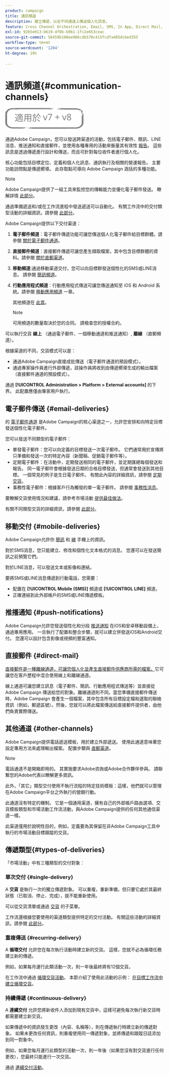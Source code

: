```yaml
---
product: campaign
title: 通訊頻道
description: 建立傳遞，以在不同通道上傳送個人化訊息。
feature: Cross Channel Orchestration, Email, SMS, In App, Direct Mail, Push
exl-id: 92b5e013-b619-4f0b-b0b1-1fc2e653ceac
source-git-commit: 56459b188ee966cdb578c415fcdfa485dcbed355
workflow-type: tm+mt
source-wordcount: '1204'
ht-degree: 19%

---
```


# 通訊頻道{#communication-channels}

![](../../assets/common.svg)

通過Adobe Campaign，您可以發送跨渠道的活動，包括電子郵件、簡訊、LINE消息、推送通知和直接郵件，並使用各種專用的活動來衡量其有效性 [報告](../../reporting/using/delivery-reports.md)。 這些訊息是透過傳遞進行設計和傳送，而且可針對每位收件者進行個人化。

核心功能包括目標定位、定義和個人化訊息、通訊執行及相關的營運報告。 主要功能訪問點是傳遞嚮導。 此存取點可導向 Adobe Campaign 涵括的多種功能。

>[!NOTE]
>
>Adobe Campaign提供了一組工具來監控您的傳輸能力並優化電子郵件發送。 瞭解詳情 [此部分](about-deliverability.md)。

通過準備遞送和/或在工作流進程中發送遞送可以自動化。 有關工作流中的交付類型活動的詳細資訊，請參閱 [此部分](../../workflow/using/about-action-activities.md)。

Adobe Campaign提供以下交付渠道：

1. **電子郵件頻道**：電子郵件傳遞功能可讓您傳送個人化電子郵件給目標群體。請參閱 [關於電子郵件通道](about-email-channel.md)。
1. **直接郵件頻道**：直接郵件傳遞可讓您產生擷取檔案，其中包含目標群體的資料。請參閱 [關於直郵渠道](about-direct-mail-channel.md)。
1. **移動頻道**:通過移動渠道交付，您可以向目標群發送個性化的SMS或LINE消息。 請參閱 [簡訊頻道](sms-channel.md)。
1. **行動應用程式頻道**：行動應用程式傳送可讓您傳送通知至 iOS 和 Android 系統。請參閱 [移動應用頻道](about-mobile-app-channel.md) 一章。

   其他頻道在 [此頁](steps-about-delivery-creation-steps.md#other-channels)。

   >[!NOTE]
   >
   >可用頻道的數量取決於您的合同。 請檢查您的授權合約。

可以執行交貨 **線上** （通過電子郵件、一個移動通道和推送通知）, **離線** （直郵頻道）。

根據渠道的不同，交貨模式可以是：

* 通過Adobe Campaign直接成批傳送（電子郵件通道的預設模式）。
* 通過專家操作員進行外部傳遞，該操作員將收到由傳遞嚮導生成的輸出檔案（直接郵件通道的預設模式）。

通過 **[!UICONTROL Administration > Platform > External accounts]** 的下界。 此配置應僅由專家用戶執行。

## 電子郵件傳送 {#email-deliveries}

的 [電子郵件通道](about-email-channel.md) 是Adobe Campaign的核心渠道之一，允許您安排和向特定目標發送個性化電子郵件。

您可以發送不同類型的電子郵件：

* 單發電子郵件：您可以向定義的目標發送一次電子郵件。 它們通常用於宣傳將只準備和發送一次的特定內容（新聞稿、促銷電子郵件等）。
* 定期電子郵件：在活動中，定期發送相同的電子郵件，並定期匯總每個發送和報告。 同一電子郵件會根據發送日期的合格目標發送，但通常會發送到其他目標。 一個常見的例子是生日電子郵件。 有關此內容的詳細資訊，請參閱 [定期交貨](../../workflow/using/recurring-delivery.md)。
* 事務性電子郵件：根據客戶行為觸發的單一電子郵件。 請參閱 [事務性消息](../../message-center/using/about-transactional-messaging.md)。

要瞭解交貨使用情況和建議，請參考市場活動 [提供最佳做法](delivery-best-practices.md)。

有關不同類型交貨的詳細資訊，請參閱 [此部分](#types-of-deliveries)。

## 移動交付 {#mobile-deliveries}

Adobe Campaign允許你 [簡訊](sms-channel.md) 和 [線](line-channel.md) 手機上的資訊。

對於SMS消息，您只能建立、修改和個性化文本格式的消息。 您還可以在發送簡訊之前預覽它們。

對於LINE消息，可以發送文本或影像和連結。

要將SMS或LINE消息傳遞到行動電話，您需要：

* 配置在 **[!UICONTROL Mobile (SMS)]** 頻道或 **[!UICONTROL LINE]** 頻道。
* 正確連結到此外部帳戶的SMS或LINE傳遞模板。

## 推播通知 {#push-notifications}

Adobe Campaign允許您發送個性化和分段 [推送通知](about-mobile-app-channel.md) 在iOS和安卓移動設備上，通過專用應用。 一旦執行了配置和整合步驟，就可以建立併發送iOS和Android交付。 您還可以設計包含影像或視頻的豐富通知。

## 直接郵件 {#direct-mail}

[直接郵件是一種離線通道，可讓您個人化並產生直接郵件供應商所需的檔案。](about-direct-mail-channel.md)它可讓您在客戶歷程中混合使用線上和離線通道。

線上通道可讓您建立訊息（電子郵件、簡訊、行動應用程式傳送等）並直接從 Adobe Campaign 傳送給您的對象。離線通道則不同。當您準備直接郵件傳送時，Adobe Campaign 會產生一個檔案，其中包含所有目標設定檔和選取的聯絡資訊（例如，郵遞區號）。然後，您就可以將此檔案傳送給直接郵件提供者，由他們負責實際傳送。

## 其他通道 {#other-channels}

Adobe Campaign提供電話遞送模板，用於建立外部遞送。 使用此通道意味著您設定專用方法來處理輸出檔案。 配置步驟與 [直郵渠道](about-direct-mail-channel.md)。

>[!NOTE]
>
>電話通道不是開箱即用的。 其實施要求Adobe咨詢或Adobe合作夥伴參與。 請聯繫您的Adobe代表以瞭解更多資訊。

此外，「其它」類型交付使用不執行流程的特定技術模板：這樣，他們就可以管理在Adobe Campaign平台之外執行的營銷行動。

此通道沒有特定的機制。 它是一個通用渠道，擁有自己的外部帳戶路由選項、交貨模板類型和市場活動工作流活動，與Adobe Campaign提供的任何其他通信渠道一樣。

此渠道僅用於說明性目的，例如，定義要為其保留在非Adobe Campaign工具中執行的市場活動目標跟蹤的交貨。

## 傳遞類型{#types-of-deliveries}

「市場活動」中有三種類型的交付對象：

### 單次交付 {#single-delivery}

A **交貨** 是執行一次的獨立傳遞對象。 可以重複，重新準備，但只要它處於其最終狀態（已取消、停止、完成），就不能重新使用。

可以從交貨清單或通過 [交貨](../../workflow/using/delivery.md) 的子菜單。

工作流還根據您要使用的渠道類型提供特定的交付活動。 有關這些活動的詳細資訊，請參閱 [此部分](../../workflow/using/cross-channel-deliveries.md)。

### 重複傳送 {#recurring-delivery}

A **循環交付** 允許您在每次執行活動時建立新的交貨。 這樣，您就不必為循環任務建立新的傳遞。

例如，如果每月運行此類活動一次，則一年後最終將有12個交貨。

在工作流中通過 [循環交貨活動](../../workflow/using/recurring-delivery.md)。 本節介紹了使用此活動的示例： [在目標工作流中建立循環交貨](../../workflow/using/sending-a-birthday-email.md#creating-a-recurring-delivery-in-a-targeting-workflow)。

### 持續傳遞 {#continuous-delivery}

A **連續交付** 允許您將新收件人添加到現有交貨中，這樣可避免每次執行新交貨時都需要建立新交貨。

如果傳遞中的資訊發生更改（內容、名稱等），則在傳遞執行時建立新的傳遞對象。 如果未更改任何資訊，則重複使用同一傳遞對象，並將傳遞和跟蹤日誌添加到同一對象中。

例如，如果您每月運行此類型的活動一次，則一年後（如果您沒有對交貨進行任何更改），您最終只能進行一次交貨。

通過 [連續交付活動](../../workflow/using/continuous-delivery.md)。
